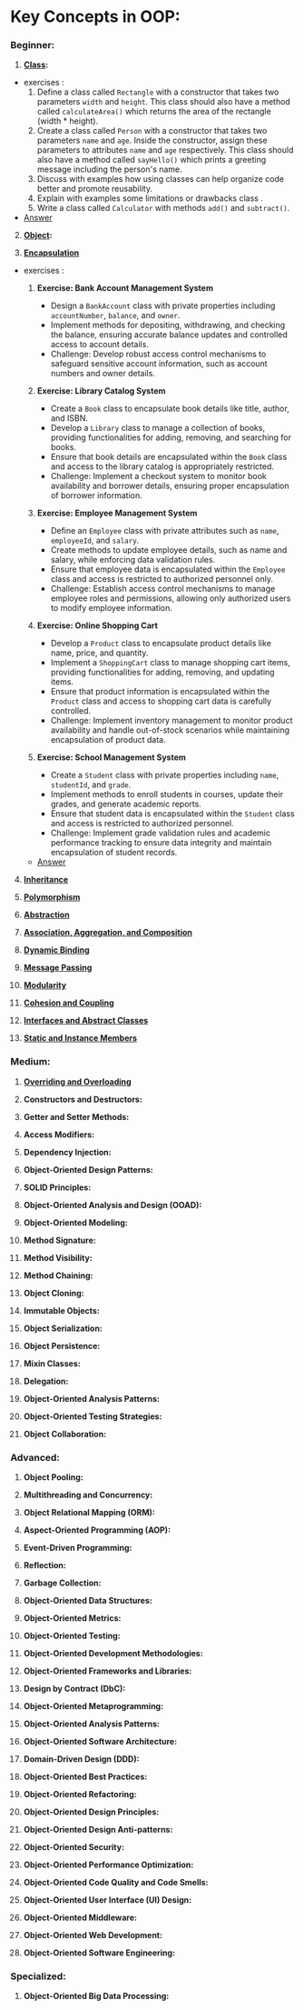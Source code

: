 # Key Concepts in OOP:

### Beginner:

1. **[Class](https://github.com/m-mdy-m/algorithms-data-structures/blob/main/2.OOP/concepts/Beginner/1-class.md):**

- exercises : 
    1. Define a class called `Rectangle` with a constructor that takes two parameters `width` and `height`. This class should also have a method called `calculateArea()` which returns the area of the rectangle (width * height).
    2. Create a class called `Person` with a constructor that takes two parameters `name` and `age`. Inside the constructor, assign these parameters to attributes `name` and `age` respectively. This class should also have a method called `sayHello()` which prints a greeting message including the person's name.
    3.  Discuss with examples how using classes can help organize code better and promote reusability.
    4.  Explain with examples some limitations or drawbacks class .
    5. Write a class called `Calculator` with methods `add()` and `subtract()`.
- [Answer](https://github.com/m-mdy-m/algorithms-data-structures/blob/main/2.OOP/concepts/BeginnerAnswer/1.class.js)

2. **[Object](https://github.com/m-mdy-m/algorithms-data-structures/blob/main/2.OOP/concepts/Beginner/2-Object.md):**

3. **[Encapsulation](https://github.com/m-mdy-m/algorithms-data-structures/blob/main/2.OOP/concepts/Beginner/3.Encapsulation.md)**

- exercises : 
    1. **Exercise: Bank Account Management System**
       - Design a `BankAccount` class with private properties including `accountNumber`, `balance`, and `owner`.
       - Implement methods for depositing, withdrawing, and checking the balance, ensuring accurate balance updates and controlled access to account details.
       - Challenge: Develop robust access control mechanisms to safeguard sensitive account information, such as account numbers and owner details.
    
    2. **Exercise: Library Catalog System**
       - Create a `Book` class to encapsulate book details like title, author, and ISBN.
       - Develop a `Library` class to manage a collection of books, providing functionalities for adding, removing, and searching for books.
       - Ensure that book details are encapsulated within the `Book` class and access to the library catalog is appropriately restricted.
       - Challenge: Implement a checkout system to monitor book availability and borrower details, ensuring proper encapsulation of borrower information.
    
    3. **Exercise: Employee Management System**
       - Define an `Employee` class with private attributes such as `name`, `employeeId`, and `salary`.
       - Create methods to update employee details, such as name and salary, while enforcing data validation rules.
       - Ensure that employee data is encapsulated within the `Employee` class and access is restricted to authorized personnel only.
       - Challenge: Establish access control mechanisms to manage employee roles and permissions, allowing only authorized users to modify employee information.
    
    4. **Exercise: Online Shopping Cart**
       - Develop a `Product` class to encapsulate product details like name, price, and quantity.
       - Implement a `ShoppingCart` class to manage shopping cart items, providing functionalities for adding, removing, and updating items.
       - Ensure that product information is encapsulated within the `Product` class and access to shopping cart data is carefully controlled.
       - Challenge: Implement inventory management to monitor product availability and handle out-of-stock scenarios while maintaining encapsulation of product data.
    
    5. **Exercise: School Management System**
       - Create a `Student` class with private properties including `name`, `studentId`, and `grade`.
       - Implement methods to enroll students in courses, update their grades, and generate academic reports.
       - Ensure that student data is encapsulated within the `Student` class and access is restricted to authorized personnel.
       - Challenge: Implement grade validation rules and academic performance tracking to ensure data integrity and maintain encapsulation of student records.
   - [Answer](https://github.com/m-mdy-m/algorithms-data-structures/blob/main/2.OOP/concepts/BeginnerAnswer/3.Encapsulation.js)


4. **[Inheritance](https://github.com/m-mdy-m/algorithms-data-structures/blob/main/2.OOP/concepts/Beginner/4.Inheritance.md)**

5. **[Polymorphism](https://github.com/m-mdy-m/algorithms-data-structures/blob/main/2.OOP/concepts/Beginner/5.Polymorphism.md)**

6. **[Abstraction](https://github.com/m-mdy-m/algorithms-data-structures/blob/main/2.OOP/concepts/Beginner/6.Abstraction.md)**

7. **[Association, Aggregation, and Composition](https://github.com/m-mdy-m/algorithms-data-structures/blob/main/2.OOP/concepts/Beginner/7.AAC.md)**

8. **[Dynamic Binding](https://github.com/m-mdy-m/algorithms-data-structures/blob/main/2.OOP/concepts/Beginner/8.DynamicBinding.md)**

9. **[Message Passing](https://github.com/m-mdy-m/algorithms-data-structures/blob/main/2.OOP/concepts/Beginner/9.MessagePassing.md)**

10. **[Modularity](https://github.com/m-mdy-m/algorithms-data-structures/blob/main/2.OOP/concepts/Beginner/10.Modularity.md)**

11. **[Cohesion and Coupling](https://github.com/m-mdy-m/algorithms-data-structures/blob/main/2.OOP/concepts/Beginner/11.CohesionAndCoupling.md)**

12. **[Interfaces and Abstract Classes](https://github.com/m-mdy-m/algorithms-data-structures/blob/main/2.OOP/concepts/Beginner/12.InterfacesAndAbstractClasses.md)**

13. **[Static and Instance Members](https://github.com/m-mdy-m/algorithms-data-structures/blob/main/2.OOP/concepts/Beginner/13.StaticAndInstanceMembers.md)**

### Medium:

1. **[Overriding and Overloading](https://github.com/m-mdy-m/algorithms-data-structures/blob/main/2.OOP/concepts/Medium/1.OverridingAndOverloading.md)**

2. **Constructors and Destructors:**

3. **Getter and Setter Methods:**

4. **Access Modifiers:**

5. **Dependency Injection:**

6. **Object-Oriented Design Patterns:**

7. **SOLID Principles:**

8. **Object-Oriented Analysis and Design (OOAD):**

9. **Object-Oriented Modeling:**

10. **Method Signature:**

11. **Method Visibility:**

12. **Method Chaining:**

13. **Object Cloning:**

14. **Immutable Objects:**

15. **Object Serialization:**

16. **Object Persistence:**

17. **Mixin Classes:**

18. **Delegation:**

19. **Object-Oriented Analysis Patterns:**

20. **Object-Oriented Testing Strategies:**

21. **Object Collaboration:**

### Advanced:

1. **Object Pooling:**

2. **Multithreading and Concurrency:**

3. **Object Relational Mapping (ORM):**

4. **Aspect-Oriented Programming (AOP):**

5. **Event-Driven Programming:**

6. **Reflection:**

7. **Garbage Collection:**

8. **Object-Oriented Data Structures:**

9. **Object-Oriented Metrics:**

10. **Object-Oriented Testing:**

11. **Object-Oriented Development Methodologies:**

12. **Object-Oriented Frameworks and Libraries:**

13. **Design by Contract (DbC):**

14. **Object-Oriented Metaprogramming:**

15. **Object-Oriented Analysis Patterns:**

16. **Object-Oriented Software Architecture:**

17. **Domain-Driven Design (DDD):**

18. **Object-Oriented Best Practices:**

19. **Object-Oriented Refactoring:**

20. **Object-Oriented Design Principles:**

21. **Object-Oriented Design Anti-patterns:**

22. **Object-Oriented Security:**

23. **Object-Oriented Performance Optimization:**

24. **Object-Oriented Code Quality and Code Smells:**

25. **Object-Oriented User Interface (UI) Design:**

26. **Object-Oriented Middleware:**

27. **Object-Oriented Web Development:**

28. **Object-Oriented Software Engineering:**

### Specialized:

1. **Object-Oriented Big Data Processing:**
